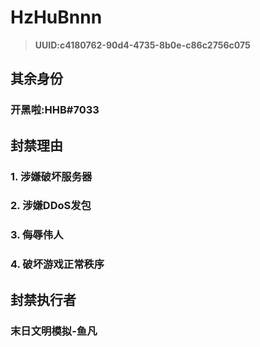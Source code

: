 # HzHuBnnn
>**UUID:c4180762-90d4-4735-8b0e-c86c2756c075**
 
## 其余身份
### 开黑啦:HHB#7033
## 封禁理由
### 1. 涉嫌破坏服务器
### 2. 涉嫌DDoS发包
### 3. 侮辱伟人
### 4. 破坏游戏正常秩序
## 封禁执行者
### 末日文明模拟-鱼凡

 
